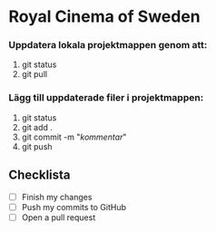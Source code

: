 # Royal Cinema of Sweden
### Uppdatera lokala projektmappen genom att:
1. git status
2. git pull

### Lägg till uppdaterade filer i projektmappen:
1. git status
2. git add .
3. git commit -m "*kommentar*"
4. git push

## Checklista
- [ ] Finish my changes
- [ ] Push my commits to GitHub
- [ ] Open a pull request
